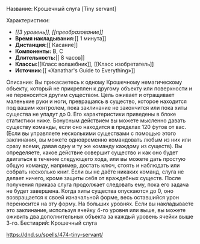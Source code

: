 Название: Крошечный слуга \[Tiny servant] 

Характеристики:
- *[[3 уровень]], [[преобразование]]*
- **Время накладывания:**[[ 1 минута]]
- **Дистанция:**[[ Касание]]
- **Компоненты:** В, С
- **Длительность:**[[ 8 часов]]
- **Классы:**[[Класс  волшебник]], [[Класс изобретатель]]
- **Источник:**[[ «Xanathar's Guide to Everything»]]

Описание:
Вы прикасаетесь к одному Крошечному немагическому объекту, который не прикреплен к другому объекту или поверхности и не переносится другим существом.
Цель оживает и отращивает маленькие руки и ноги, превращаясь в существо, которое находится под вашим контролем, пока заклинание не закончится или пока хиты существа не упадут до 0. Его характеристики приведены в блоке статистики ниже.
Бонусным действием вы можете мысленно давать существу команды, если оно находится в пределах 120 футов от вас. (Если вы управляете несколькими существами с помощью этого заклинания, вы можете одновременно командовать любым из них или сразу всеми, давая одну и ту же команду каждому из существ). Вы определяете, какое действие совершит существо и как оно будет двигаться в течение следующего хода, или вы можете дать простую общую команду, например, достать ключ, стоять и наблюдать или собрать несколько книг. Если вы не даёте никаких команд, слуга не делает ничего, кроме защиты себя от враждебных существ. После получения приказа слуга продолжает следовать ему, пока его задача не будет завершена.
Когда хиты существа опускаются до 0, оно возвращается к своей изначальной форме, весь оставшийся урон переносится на эту форму.
На больших уровнях. Если вы накладываете это заклинание, используя ячейку 4-го уровня или выше, вы можете оживить два дополнительных объекта за каждый уровень ячейки выше 3-го.
Бестиарий: Крошечный слуга

https://dnd.su/spells/474-tiny-servant/